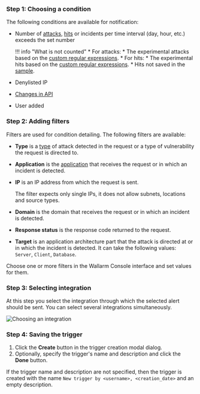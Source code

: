 ### Step 1: Choosing a condition

The following conditions are available for notification:

* Number of [attacks](../../../glossary-en.md#attack), [hits](../../../glossary-en.md#hit) or incidents per time interval (day, hour, etc.) exceeds the set number

    !!! info "What is not counted"
        * For attacks: 
            * The experimental attacks based on the [custom regular expressions](../../../user-guides/rules/regex-rule.md).
        * For hits:
            * The experimental hits based on the [custom regular expressions](../../../user-guides/rules/regex-rule.md).
            * Hits not saved in the [sample](../../events/analyze-attack.md#sampling-of-hits).

* Denylisted IP
* [Changes in API](../../about-wallarm/api-discovery.md#tracking-changes-in-api)
* User added

### Step 2: Adding filters

Filters are used for condition detailing. The following filters are available:

* **Type** is a [type](../../attacks-vulns-list.md) of attack detected in the request or a type of vulnerability the request is directed to.
* **Application** is the [application](../settings/applications.md) that receives the request or in which an incident is detected.
* **IP** is an IP address from which the request is sent.

    The filter expects only single IPs, it does not allow subnets, locations and source types.
* **Domain** is the domain that receives the request or in which an incident is detected.
* **Response status** is the response code returned to the request.
* **Target** is an application architecture part that the attack is directed at or in which the incident is detected. It can take the following values: `Server`, `Client`, `Database`.

Choose one or more filters in the Wallarm Console interface and set values for them.

### Step 3: Selecting integration

At this step you select the integration through which the selected alert should be sent. You can select several integrations simultaneously.

![Choosing an integration](../../images/user-guides/triggers/select-integration.png)

### Step 4: Saving the trigger

1. Click the **Create** button in the trigger creation modal dialog.
2. Optionally, specify the trigger's name and description and click the **Done** button.

If the trigger name and description are not specified, then the trigger is created with the name `New trigger by <username>, <creation_date>` and an empty description.